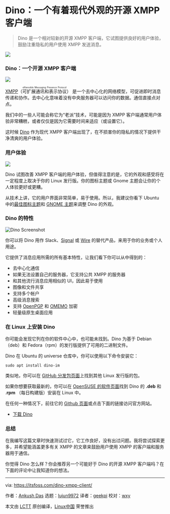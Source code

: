 [#]: collector: (lujun9972)
[#]: translator: (geekpi)
[#]: reviewer: (wxy)
[#]: publisher: ( )
[#]: url: ( )
[#]: subject: (Dino is a Modern Looking Open Source XMPP Client)
[#]: via: (https://itsfoss.com/dino-xmpp-client/)
[#]: author: (Ankush Das https://itsfoss.com/author/ankush/)

Dino：一个有着现代外观的开源 XMPP 客户端
======

> Dino 是一个相对较新的开源 XMPP 客户端，它试图提供良好的用户体验，鼓励注重隐私的用户使用 XMPP 发送消息。

![](https://img.linux.net.cn/data/attachment/album/202002/22/102844mhzgzb3533xgq6d8.jpg)

### Dino：一个开源 XMPP 客户端

![][1]

[XMPP][2]（<ruby>可扩展通讯和表示协议<rt>eXtensible Messaging Presence Protocol</rt></ruby>） 是一个去中心化的网络模型，可促进即时消息传递和协作。去中心化意味着没有中央服务器可以访问你的数据。通信直接点对点。

我们中的一些人可能会称它为“老派”技术，可能是因为 XMPP 客户端通常用户体验非常糟糕，或者仅仅是因为它需要时间来适应（或设置它）。

这时候 [Dino][3] 作为现代 XMPP 客户端出现了，在不损害你的隐私的情况下提供干净清爽的用户体验。

### 用户体验

![][4]

Dino 试图改善 XMPP 客户端的用户体验，但值得注意的是，它的外观和感受将在一定程度上取决于你的 Linux 发行版。你的图标主题或 Gnome 主题会让你的个人体验更好或更糟。

从技术上讲，它的用户界面非常简单，易于使用。所以，我建议你看下 Ubuntu 中的[最佳图标主题][5]和 [GNOME 主题][6]来调整 Dino 的外观。

### Dino 的特性

![Dino Screenshot][7]

你可以将 Dino 用作 Slack、[Signal][8] 或 [Wire][9] 的替代产品，来用于你的业务或个人用途。

它提供了消息应用所需的所有基本特性，让我们看下你可以从中得到的：

* 去中心化通信
* 如果无法设置自己的服务器，它支持公共 XMPP 的服务器
* 和其他流行消息应用相似的 UI，因此易于使用
* 图像和文件共享
* 支持多个帐户
* 高级消息搜索
* 支持 [OpenPGP][10] 和 [OMEMO][11] 加密
* 轻量级原生桌面应用

### 在 Linux 上安装 Dino

你可能会发现它列在你的软件中心中，也可能未找到。Dino 为基于 Debian（deb）和 Fedora（rpm）的发行版提供了可用的二进制文件。

Dino 在 Ubuntu 的 universe 仓库中，你可以使用以下命令安装它：

```
sudo apt install dino-im
```

类似地，你可以在 [GitHub 分发包页面][12]上找到其他 Linux 发行版的包。

如果你想要获取最新的，你可以在 [OpenSUSE 的软件页面][13]找到 Dino 的 **.deb** 和 .**rpm** （每日构建版）安装在 Linux 中。

在任何一种情况下，前往它的 [Github 页面][14]或点击下面的链接访问官方网站。

- [下载 Dino][3]

### 总结

在我编写这篇文章时快速测试过它，它工作良好，没有出过问题。我将尝试探索更多，并希望能涵盖更多有关 XMPP 的文章来鼓励用户使用 XMPP 的客户端和服务器用于通信。

你觉得 Dino 怎么样？你会推荐另一个可能好于 Dino 的开源 XMPP 客户端吗？在下面的评论中让我知道你的想法。

--------------------------------------------------------------------------------

via: https://itsfoss.com/dino-xmpp-client/

作者：[Ankush Das][a]
选题：[lujun9972][b]
译者：[geekpi](https://github.com/geekpi)
校对：[wxy](https://github.com/wxy)

本文由 [LCTT](https://github.com/LCTT/TranslateProject) 原创编译，[Linux中国](https://linux.cn/) 荣誉推出

[a]: https://itsfoss.com/author/ankush/
[b]: https://github.com/lujun9972
[1]: https://i1.wp.com/itsfoss.com/wp-content/uploads/2020/02/dino-main.png?ssl=1
[2]: https://xmpp.org/about/
[3]: https://dino.im/
[4]: https://i0.wp.com/itsfoss.com/wp-content/uploads/2020/02/dino-xmpp-client.jpg?ssl=1
[5]: https://itsfoss.com/best-icon-themes-ubuntu-16-04/
[6]: https://itsfoss.com/best-gtk-themes/
[7]: https://i2.wp.com/itsfoss.com/wp-content/uploads/2020/02/dino-screenshot.png?ssl=1
[8]: https://itsfoss.com/signal-messaging-app/
[9]: https://itsfoss.com/wire-messaging-linux/
[10]: https://www.openpgp.org/
[11]: https://en.wikipedia.org/wiki/OMEMO
[12]: https://github.com/dino/dino/wiki/Distribution-Packages
[13]: https://software.opensuse.org/download.html?project=network:messaging:xmpp:dino&package=dino
[14]: https://github.com/dino/dino

